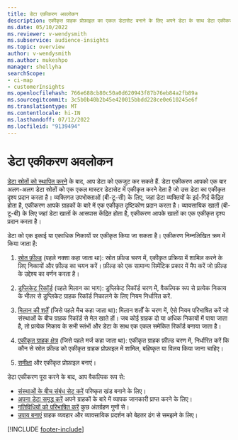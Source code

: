 ```yaml
---
title: डेटा एकीकरण अवलोकन
description: एकीकृत ग्राहक प्रोफ़ाइल का एकल डेटासेट बनाने के लिए अपने डेटा के साथ डेटा एकीकरण प्रक्रिया से गुज़रें।
ms.date: 05/10/2022
ms.reviewer: v-wendysmith
ms.subservice: audience-insights
ms.topic: overview
author: v-wendysmith
ms.author: mukeshpo
manager: shellyha
searchScope:
- ci-map
- customerInsights
ms.openlocfilehash: 766e688cb80c50a0d620943f87b76eb84a2fb89a
ms.sourcegitcommit: 3c5b0b40b2b45e420015bbdd228ce0e610245e6f
ms.translationtype: MT
ms.contentlocale: hi-IN
ms.lasthandoff: 07/12/2022
ms.locfileid: "9139494"
---
```

# <a name="data-unification-overview"></a>डेटा एकीकरण अवलोकन

[डेटा स्रोतों को स्थापित करने](data-sources.md) के बाद, आप डेटा को एकजुट कर सकते हैं. डेटा एकीकरण आपको एक बार अलग-अलग डेटा स्रोतों को एक एकल मास्टर डेटासेट में एकीकृत करने देता है जो उस डेटा का एकीकृत दृश्य प्रदान करता है। व्यक्तिगत उपभोक्ताओं (बी-टू-सी) के लिए, जहां डेटा व्यक्तियों के इर्द-गिर्द केंद्रित होता है, एकीकरण आपके ग्राहकों के बारे में एक एकीकृत दृष्टिकोण प्रदान करता है। व्यावसायिक खातों (बी-टू-बी) के लिए जहां डेटा खातों के आसपास केंद्रित होता है, एकीकरण आपके खातों का एक एकीकृत दृश्य प्रदान करता है।

डेटा को एक इकाई या एकाधिक निकायों पर एकीकृत किया जा सकता है। एकीकरण निम्नलिखित क्रम में किया जाता है:

1. [स्रोत फ़ील्ड](map-entities.md) (पहले नक्शा कहा जाता था): स्रोत फ़ील्ड चरण में, एकीकृत प्रक्रिया में शामिल करने के लिए निकायों और फ़ील्ड का चयन करें। फ़ील्ड को एक सामान्य सिमेंटिक प्रकार में मैप करें जो फ़ील्ड के उद्देश्य का वर्णन करता है।

1. [डुप्लिकेट रिकॉर्ड](remove-duplicates.md) (पहले मिलान का भाग): डुप्लिकेट रिकॉर्ड चरण में, वैकल्पिक रूप से प्रत्येक निकाय के भीतर से डुप्लिकेट ग्राहक रिकॉर्ड निकालने के लिए नियम निर्धारित करें.

1. [मिलान की शर्तें](match-entities.md) (जिसे पहले मैच कहा जाता था): मिलान शर्तों के चरण में, ऐसे नियम परिभाषित करें जो संस्थाओं के बीच ग्राहक रिकॉर्ड से मेल खाते हों। जब कोई ग्राहक दो या अधिक निकायों में पाया जाता है, तो प्रत्येक निकाय के सभी स्तंभों और डेटा के साथ एक एकल समेकित रिकॉर्ड बनाया जाता है।

1. [एकीकृत ग्राहक क्षेत्र](merge-entities.md) (जिसे पहले मर्ज कहा जाता था): एकीकृत ग्राहक फ़ील्ड चरण में, निर्धारित करें कि कौन से स्रोत फ़ील्ड को एकीकृत ग्राहक प्रोफ़ाइल में शामिल, बहिष्कृत या विलय किया जाना चाहिए।  

1. [समीक्षा](review-unification.md) और एकीकृत प्रोफ़ाइल बनाएं।

डेटा एकीकरण पूरा करने के बाद, आप वैकल्पिक रूप से:

- [संस्थाओं के बीच संबंध सेट करें](relationships.md) परिष्कृत खंड बनाने के लिए।
- [अपना डेटा समृद्ध करें](enrichment-hub.md) अपने ग्राहकों के बारे में व्यापक जानकारी प्राप्त करने के लिए।
- [गतिविधियों को परिभाषित करें](activities.md) कुछ अंतर्ग्रहण गुणों से।
- [उपाय बनाएं](measures.md) ग्राहक व्यवहार और व्यावसायिक प्रदर्शन को बेहतर ढंग से समझने के लिए।

[!INCLUDE [footer-include](includes/footer-banner.md)]
